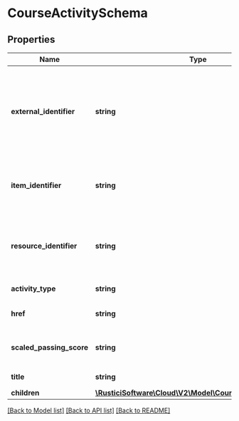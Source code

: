 # CourseActivitySchema

## Properties
Name | Type | Description | Notes
------------ | ------------- | ------------- | -------------
**external_identifier** | **string** | An arbitrary identifier that the external LMS system can associate with this LearningObject to track it as it isreused across courses | [optional] 
**item_identifier** | **string** | The string which identifies this activity in the context of its course | [optional] 
**resource_identifier** | **string** | The string which identifies this activity&#39;s resource in a course&#39;s manifest | [optional] 
**activity_type** | **string** | The type of activity this is | [optional] 
**href** | **string** | The web path used to launch this activity | [optional] 
**scaled_passing_score** | **string** | The score required of a learner to pass this activity | [optional] 
**title** | **string** | The title of the activity | [optional] 
**children** | [**\RusticiSoftware\Cloud\V2\Model\CourseActivitySchema[]**](CourseActivitySchema.md) |  | [optional] 

[[Back to Model list]](../README.md#documentation-for-models) [[Back to API list]](../README.md#documentation-for-api-endpoints) [[Back to README]](../README.md)


